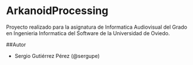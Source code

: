 # ArkanoidProcessing

Proyecto realizado para la asignatura de Informatica Audiovisual del Grado en Ingenieria Informatica del Software de la Universidad de Oviedo.

##Autor

* Sergio Gutiérrez Pérez (@sergupe)
